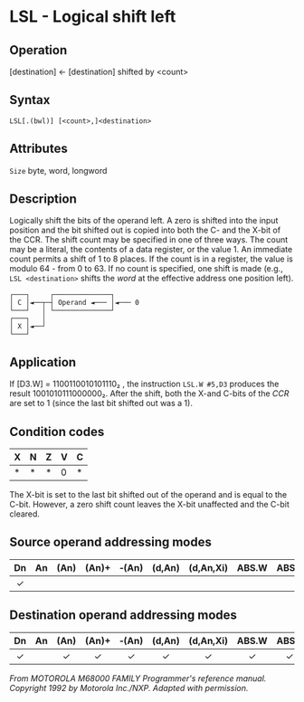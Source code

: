 # LSL - Logical shift left

## Operation
[destination] ← [destination] shifted by \<count\>

## Syntax
```assembly
LSL[.(bwl)] [<count>,]<destination>
```

## Attributes
`Size` byte, word, longword

## Description
Logically shift the bits of the operand left. A zero is shifted into the input position and the bit shifted out is copied into both the C- and the X-bit of the CCR. The shift count may be specified in one of three ways. The count may be a literal, the contents of a data register, or the value 1. An immediate count permits a shift of 1 to 8 places. If the count is in a register, the value is modulo 64 - from 0 to 63. If no count is specified, one shift is made (e.g., `LSL <destination>` shifts the *word* at the effective address one position left).

```ascii
┌───┐     ┌──────────────┐
│ C │◄──┬─┤ Operand ◄─── │◄─── 0
└───┘   │ └──────────────┘
┌───┐   │
│ X │◄──┘
└───┘
```

## Application
If [D3.W] = 1100110010101110₂ , the instruction `LSL.W #5,D3` produces the result 1001010111000000₂. After the shift, both the X-and C-bits of the *CCR* are set to 1 (since the last bit shifted out was a 1).

## Condition codes
|X|N|Z|V|C|
|--|--|--|--|--|
|*|*|*|0|*|

The X-bit is set to the last bit shifted out of the operand and is equal to the C-bit. However, a zero shift count leaves the X-bit unaffected and the C-bit cleared.

## Source operand addressing modes
|Dn|An|(An)|(An)+|&#x2011;(An)|(d,An)|(d,An,Xi)|ABS.W|ABS.L|(d,PC)|(d,PC,Xn)|imm|
|:-:|:-:|:-:|:-:|:-:|:-:|:-:|:-:|:-:|:-:|:-:|:-:|
|✓|||||||||||✓|

## Destination operand addressing modes
|Dn|An|(An)|(An)+|&#x2011;(An)|(d,An)|(d,An,Xi)|ABS.W|ABS.L|(d,PC)|(d,PC,Xn)|imm|
|:-:|:-:|:-:|:-:|:-:|:-:|:-:|:-:|:-:|:-:|:-:|:-:|
|✓||✓|✓|✓|✓|✓|✓|✓||||

*From MOTOROLA M68000 FAMILY Programmer's reference manual. Copyright 1992 by Motorola Inc./NXP. Adapted with permission.*